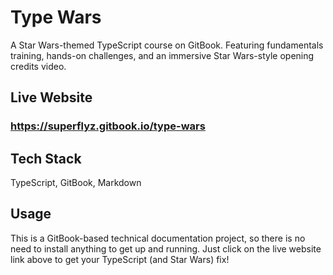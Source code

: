# Type Wars

A Star Wars-themed TypeScript course on GitBook. Featuring fundamentals training, hands-on challenges, and an immersive Star Wars-style opening credits video.

## Live Website

### https://superflyz.gitbook.io/type-wars

## Tech Stack

TypeScript, GitBook, Markdown

## Usage

This is a GitBook-based technical documentation project, so there is no need to install anything to get up and running. Just click on the live website link above to get your TypeScript (and Star Wars) fix!
